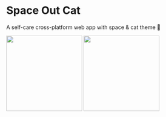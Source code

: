 # Space Out Cat
A self-care cross-platform web app with space & cat theme 🚀

<a href="https://spaceoutcat.netlify.app"><img src="https://emojipedia.org/static/img/footer/use_in_browser_dark.svg" width="200"/></a> <a href="https://github.com/LinkTheCoder/HowToPWA"><img src="https://i.imgur.com/S0z63M4.png" width="200"/></a>

